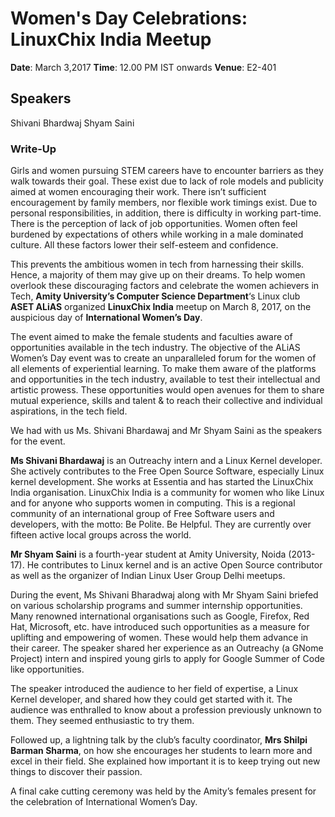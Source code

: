# Women's Day Celebrations: LinuxChix India Meetup

**Date**: March 3,2017
**Time**: 12.00 PM IST onwards
**Venue**: E2-401

## Speakers

Shivani Bhardwaj
Shyam Saini

### Write-Up

Girls and women pursuing STEM careers have to encounter barriers as they walk towards their goal. These exist due to lack of role models and publicity aimed at women encouraging their work. There isn’t sufficient encouragement by family members, nor flexible work timings exist. Due to personal responsibilities, in addition, there is difficulty in working part-time. There is the perception of lack of job opportunities. Women often feel burdened by expectations of others while working in a male dominated culture. All these factors lower their self-esteem and confidence.

This prevents the ambitious women in tech from harnessing their skills. Hence, a majority of them may give up on their dreams. To help women overlook these discouraging factors and celebrate the women achievers in Tech, **Amity University’s Computer Science Department**‘s Linux club **ASET ALiAS** organized **LinuxChix India** meetup on March 8, 2017, on the auspicious day of **International Women’s Day**.

The event aimed to make the female students and faculties aware of opportunities available in the tech industry. The objective of the ALiAS Women’s Day event was to create an unparalleled forum for the women of all elements of experiential learning. To make them aware of the platforms and opportunities in the tech industry, available to test their intellectual and artistic prowess. These opportunities would open avenues for them to share mutual experience, skills and talent & to reach their collective and individual aspirations, in the tech field.

We had with us Ms. Shivani Bhardawaj and Mr Shyam Saini as the speakers for the event.

**Ms Shivani Bhardawaj** is an Outreachy intern and a Linux Kernel developer. She actively contributes to the Free Open Source Software, especially Linux kernel development. She works at Essentia and has started the LinuxChix India organisation. LinuxChix India is a community for women who like Linux and for anyone who supports women in computing. This is a regional community of an international group of Free Software users and developers, with the motto: Be Polite. Be Helpful. They are currently over fifteen active local groups across the world.

**Mr Shyam Saini** is a fourth-year student at Amity University, Noida (2013-17). He contributes to Linux kernel and is an active Open Source contributor as well as the organizer of Indian Linux User Group Delhi meetups.

During the event, Ms Shivani Bharadwaj along with Mr Shyam Saini briefed on various scholarship programs and summer internship opportunities. Many renowned international organisations such as Google, Firefox, Red Hat, Microsoft, etc. have introduced such opportunities as a measure for uplifting and empowering of women. These would help them advance in their career. The speaker shared her experience as an Outreachy (a GNome Project) intern and inspired young girls to apply for Google Summer of Code like opportunities.

The speaker introduced the audience to her field of expertise, a Linux Kernel developer, and shared how they could get started with it. The audience was enthralled to know about a profession previously unknown to them. They seemed enthusiastic to try them.

Followed up, a lightning talk by the club’s faculty coordinator, **Mrs Shilpi Barman Sharma**, on how she encourages her students to learn more and excel in their field. She explained how important it is to keep trying out new things to discover their passion.

A final cake cutting ceremony was held by the Amity’s females present for the celebration of International Women’s Day.
